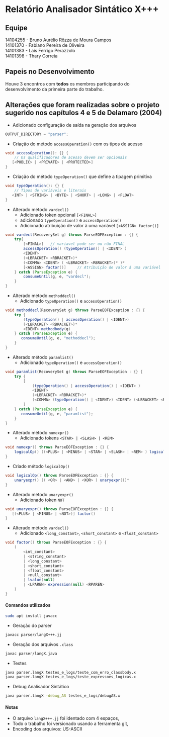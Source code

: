 # Relatório Analisador Sintático X+++

## Equipe
14104255 - Bruno Aurélio Rôzza de Moura Campos<br/>
14101370 - Fabiano Pereira de Oliveira<br/>
14101383 - Laís Ferrigo Perazzolo<br/>
14101398 - Thary Correia<br/>

## Papeis no Desenvolvimento
Houve 3 encontros com **todos** os membros participando do desenvolvimento da primeira parte do trabalho.


## Alterações que foram realizadas sobre o projeto sugerido nos capítulos 4 e 5 de Delamaro (2004)

- Adicionado configuração de saída na geração dos arquivos

```java
OUTPUT_DIRECTORY = "parser";
```

- Criação do método `accessOperation()` com os tipos de acesso

```java
void accessOperation(): {} {
    // Os qualificadores de acesso devem ser opcionais
   [<PUBLIC> | <PRIVATE> | <PROTECTED>]
}
```

- Criação do método `typeOperation()` que define a tipagem primitíva

```java
void typeOperation(): {} {
    // Tipos de variáveis e literais
   <INT> | <STRING> | <BYTE> | <SHORT> | <LONG> | <FLOAT>
}
```

- Alterado método `vardecl()`
    - Adicionado token opcional `[<FINAL>]`
    - adicionado `typeOperation()` e `accessOperation()`
    - Adicionado atribuição de valor à uma variável `[<ASSIGN> factor()]`

```java
void vardecl(RecoverySet g) throws ParseEOFException : {} {
    try{
        [<FINAL>]   // variavel pode ser ou não FINAL
        accessOperation() (typeOperation() | <IDENT> )
        <IDENT>
        (<LBRACKET> <RBRACKET>)*
        (<COMMA> <IDENT> ( <LBRACKET> <RBRACKET>)* )*
        [<ASSIGN> factor()]     // Atribuição de valor à uma variável
    } catch (ParseException e) {
        consumeUntil(g, e, "vardecl");
    }
}
```

- Alterado método `methoddecl()`
    - Adicionado `typeOperation()` e `accessOperation()`

```java
void methoddecl(RecoverySet g) throws ParseEOFException : {} {
    try {
        (typeOperation() | accessOperation() | <IDENT>)
        (<LBRACKET> <RBRACKET>)*
        <IDENT> methodbody(g)
    } catch (ParseException e) {
       consumeUntil(g, e, "methoddecl");
    }
}
```

- Alterado método `paramlist()`
    - Adicionado `typeOperation()` e `accessOperation()`

```java
void paramlist(RecoverySet g) throws ParseEOFException : {} {
    try {
        [
            (typeOperation() | accessOperation() | <IDENT> )
            <IDENT>
            (<LBRACKET> <RBRACKET>)*
            (<COMMA> (typeOperation() | <IDENT>) <IDENT> (<LBRACKET> <RBRACKET>)* )*
        ]
    } catch (ParseException e) {
       consumeUntil(g, e, "paramlist");
    }
}
```

- Alterado método `numexpr()`
    - Adicionado tokens  `<STAR> | <SLASH> | <REM>` 

```java
void numexpr() throws ParseEOFException : {} {
    logicalOp() ((<PLUS> | <MINUS> | <STAR> | <SLASH> | <REM> ) logicalOp())*
}
```

- Criado método `logicalOp()`

```java
void logicalOp() throws ParseEOFException : {} {
    unaryexpr() (( <OR> | <AND> | <XOR> ) unaryexpr())*
}
```

- Alterado método `unaryexpr()`
    - Adicionado token `NOT`

```java
void unaryexpr() throws ParseEOFException : {} {
   [(<PLUS> | <MINUS> | <NOT>)] factor()
}
```

- Alterado método `vardecl()`
    - Adicionado `<long_constant>`, `<short_constant>` e `<float_constant>`

```java
void factor() throws ParseEOFException : {} {
    (
        <int_constant>
        | <string_constant>
        | <long_constant>
        | <short_constant>
        | <float_constant>
        | <null_constant>
        | lvalue(null)
        | <LPAREN> expression(null) <RPAREN>
    )
}
```

#### Comandos utilizados
```bash
sudo apt install javacc
```

- Geração do parser 
```bash
javacc parser/langX+++.jj
```

- Geração dos arquivos `.class` 
```bash
javac parser/langX.java
```

- Testes
```bash
java parser.langX testes_e_logs/teste_com_erro_classbody.x
java parser.langX testes_e_logs/teste_expressoes_logicas.x
```

- Debug Analisador Sintático
```bash
java parser.langX -debug_AS testes_e_logs/debugAS.x
```

#### Notas
- O arquivo `langX+++.jj` foi identado com 4 espaços,
- Todo o trabalho foi versionado usando a ferramenta git,
- Encoding dos arquivos: US-ASCII
